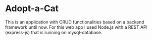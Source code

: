 # Adopt-a-Cat

This is an application with CRUD functionalities based on a backend framework until now.
For this web app I used Node.js with a REST API (express-js) that is running on mysql-database.
